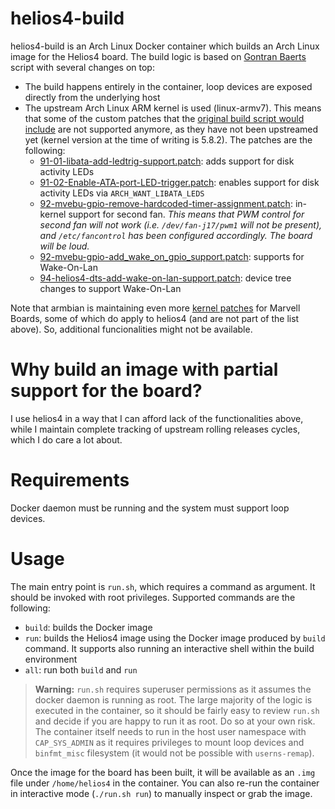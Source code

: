 # helios4-build

helios4-build is an Arch Linux Docker container which builds an Arch Linux image
for the Helios4 board. The build logic is based on [Gontran Baerts](https://github.com/gbcreation/alarm-helios4-image-builder) script with several changes on top:

* The build happens entirely in the container, loop devices are exposed directly from the underlying host
* The upstream Arch Linux ARM kernel is used (linux-armv7). This means that some of
the custom patches that the [original build script would include](https://github.com/gbcreation/alarm-helios4-image-builder)
are not supported anymore, as they have not been upstreamed yet (kernel version at the
time of writing is 5.8.2). The patches are the following:
  * [91-01-libata-add-ledtrig-support.patch](https://raw.githubusercontent.com/armbian/build/master/patch/kernel/mvebu-current/91-01-libata-add-ledtrig-support.patch): adds support for disk activity LEDs
  * [91-02-Enable-ATA-port-LED-trigger.patch](
https://raw.githubusercontent.com/armbian/build/master/patch/kernel/mvebu-current/91-02-Enable-ATA-port-LED-trigger.patch): enables support for disk activity LEDs via `ARCH_WANT_LIBATA_LEDS`
  * [92-mvebu-gpio-remove-hardcoded-timer-assignment.patch](https://raw.githubusercontent.com/armbian/build/master/patch/kernel/mvebu-current/92-mvebu-gpio-remove-hardcoded-timer-assignment.patch): in-kernel support for second fan. *This means that PWM control for second fan will not work (i.e. `/dev/fan-j17/pwm1` will not be present), and `/etc/fancontrol` has been configured accordingly. The board will be loud.*
  * [92-mvebu-gpio-add_wake_on_gpio_support.patch](https://raw.githubusercontent.com/armbian/build/master/patch/kernel/mvebu-current/92-mvebu-gpio-add_wake_on_gpio_support.patch): supports for Wake-On-Lan
  * [94-helios4-dts-add-wake-on-lan-support.patch](https://raw.githubusercontent.com/armbian/build/master/patch/kernel/mvebu-current/94-helios4-dts-add-wake-on-lan-support.patch): device tree changes to support Wake-On-Lan

Note that armbian is maintaining even more [kernel patches](https://github.com/armbian/build/tree/master/patch/kernel/mvebu-current) for Marvell Boards, some of which do apply to helios4 (and are not part of the list above). So, additional funcionalities might not be available.

# Why build an image with partial support for the board?
I use helios4 in a way that I can afford lack of the functionalities above, while I maintain complete tracking of upstream rolling releases cycles, which I do care a lot about.

# Requirements
Docker daemon must be running and the system must support loop devices.

# Usage
The main entry point is `run.sh`, which requires a command as argument. It should be invoked with root privileges. 
Supported commands are the following:

* `build`: builds the Docker image
* `run`: builds the Helios4 image using the Docker image produced
by `build` command. It supports also running an interactive shell
within the build environment
* `all`: run both `build` and `run`


> **Warning:** `run.sh` requires superuser permissions as it assumes the docker 
daemon is running as root. The large majority of the logic is executed in the container,
so it should be fairly easy to review `run.sh` and decide if you are happy to run it as
root. Do so at your own risk. The container itself needs to run in the host user namespace 
with `CAP_SYS_ADMIN` as it requires privileges to mount loop devices and `binfmt_misc` filesystem 
(it would not be possible with `userns-remap`). 

Once the image for the board has been built, it will be available as an `.img` file under
`/home/helios4` in the container. You can also re-run the container in 
interactive mode (`./run.sh run`) to manually inspect or grab the image.
